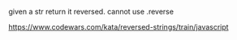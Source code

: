 given a str return it reversed. cannot use .reverse

https://www.codewars.com/kata/reversed-strings/train/javascript